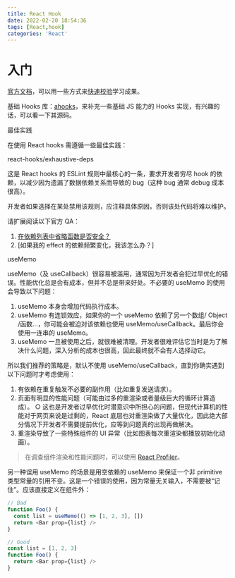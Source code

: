 ```yaml
---
title: React Hook
date: 2022-02-20 18:54:36
tags: [React,hook]
categories: 'React'
---
```

# 入门

[官方文档](https://zh-hans.reactjs.org/docs/hooks-intro.html)，可以用一些方式来[快速校验](https://codepen.io/gaearon/pen/oWWQNa?editors=0010)学习成果。

基础 Hooks 库：[ahooks](https://ahooks.js.org/zh-CN/)，来补充一些基础 JS 能力的 Hooks 实现，有兴趣的话，可以看一下其源码。


最佳实践

在使用 React hooks 需遵循一些最佳实践：

react-hooks/exhaustive-deps

这是 React hooks 的 ESLint 规则中最核心的一条，要求开发者穷尽 hook 的依赖，以减少因为遗漏了数据依赖关系而导致的 bug（这种 bug 通常 debug 成本很高）。

开发者如果选择在某处禁用该规则，应注释具体原因，否则该处代码将难以维护。

请扩展阅读以下官方 QA：

1. [在依赖列表中省略函数是否安全？](https://zh-hans.reactjs.org/docs/hooks-faq.html#is-it-safe-to-omit-functions-from-the-list-of-dependencies)
2. [如果我的 effect 的依赖频繁变化，我该怎么办？]

useMemo

useMemo（及 useCallback）很容易被滥用，通常因为开发者会犯过早优化的错误。性能优化总是会有成本，但并不总是带来好处。不必要的 useMemo 的使用会导致以下问题：

1. useMemo 本身会增加代码执行成本。
2. useMemo 有连锁效应，如果你的一个 useMemo 依赖了另一个数组/ Object /函数...，你可能会被迫对该依赖也使用 useMemo/useCallback。最后你会使用一连串的 useMemo。
3. useMemo 一旦被使用之后，就很难被清理。开发者很难评估它当时是为了解决什么问题，深入分析的成本也很高，因此最终就不会有人选择动它。

所以我们推荐的策略是，默认不使用 useMemo/useCallback，直到你确实遇到以下问题时才考虑使用：

1. 有依赖在重复触发不必要的副作用（比如重复发送请求）。
2. 页面有明显的性能问题（可能由过多的重渲染或者量级巨大的循环计算造成）。
  ○ 这也是开发者过早优化时潜意识中所担心的问题，但现代计算机的性能对于网页来说是过剩的，React 底层也对重渲染做了大量优化，因此绝大部分情况下开发者不需要提前优化，应等到问题真的出现再做解决。
3. 重渲染导致了一些特殊组件的 UI 异常（比如图表每次重渲染都播放初始化动画）。

> 在调查组件渲染和性能问题时，可以使用 [React Profiler](https://zh-hans.reactjs.org/blog/2018/09/10/introducing-the-react-profiler.html)。

另一种误用 useMemo 的场景是用空依赖的 useMemo 来保证一个非 primitive 类型常量的引用不变。这是一个错误的使用，因为常量无关输入，不需要被“记住”。应该直接定义在组件外：

```js
// Bad
function Foo() {
  const list = useMemo(() => [1, 2, 3], [])
  return <Bar prop={list} />
}

// Good
const list = [1, 2, 3]
function Foo() {
  return <Bar prop={list} />
}

```